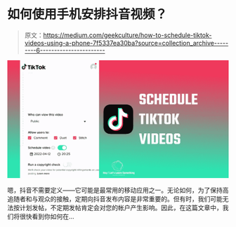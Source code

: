 # 如何使用手机安排抖音视频？

> 原文：<https://medium.com/geekculture/how-to-schedule-tiktok-videos-using-a-phone-7f5337ea30ba?source=collection_archive---------6----------------------->

![](img/1a453b65035ceb5a93a2f154b631f915.png)

嗯，抖音不需要定义——它可能是最常用的移动应用之一。无论如何，为了保持高追随者和与观众的接触，定期向抖音发布内容是非常重要的。但有时，我们可能无法按计划发帖，不定期发帖肯定会对您的帐户产生影响。因此，在这篇文章中，我们将很快看到你如何在…